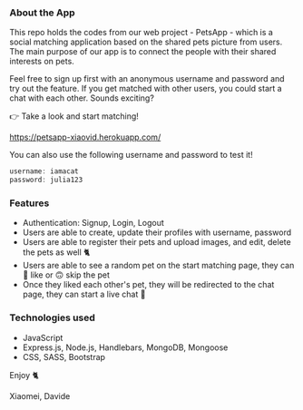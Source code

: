 ### About the App
This repo holds the codes from our web project - PetsApp - which is a social matching application based on the shared pets picture from users. The main purpose of our app is to connect the people with their shared interests on pets.

Feel free to sign up first with an anonymous username and password and try out the feature. If you get matched with other users, you could start a chat with each other. Sounds exciting? 

👉 Take a look and start matching!

https://petsapp-xiaovid.herokuapp.com/

You can also use the following username and password to test it!

```js
username: iamacat
password: julia123

```

### Features

- Authentication: Signup, Login, Logout
- Users are able to create, update their profiles with username, password
- Users are able to register their pets and upload images, and edit, delete the pets as well 🐈
- Users are able to see a random pet on the start matching page, they can 💚 like or 🙃 skip the pet
- Once they liked each other's pet, they will be redirected to the chat page, they can start a live chat 💌

### Technologies used

- JavaScript
- Express.js, Node.js, Handlebars, MongoDB, Mongoose
- CSS, SASS, Bootstrap


Enjoy 🐈

Xiaomei, Davide